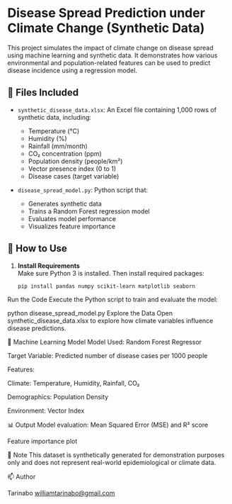 # Disease Spread Prediction under Climate Change (Synthetic Data)

This project simulates the impact of climate change on disease spread using machine learning and synthetic data. It demonstrates how various environmental and population-related features can be used to predict disease incidence using a regression model.

## 📁 Files Included

- `synthetic_disease_data.xlsx`: An Excel file containing 1,000 rows of synthetic data, including:
  - Temperature (°C)
  - Humidity (%)
  - Rainfall (mm/month)
  - CO₂ concentration (ppm)
  - Population density (people/km²)
  - Vector presence index (0 to 1)
  - Disease cases (target variable)

- `disease_spread_model.py`: Python script that:
  - Generates synthetic data
  - Trains a Random Forest regression model
  - Evaluates model performance
  - Visualizes feature importance

## 🚀 How to Use

1. **Install Requirements**  
   Make sure Python 3 is installed. Then install required packages:
   ```bash
   pip install pandas numpy scikit-learn matplotlib seaborn
Run the Code
Execute the Python script to train and evaluate the model:




python disease_spread_model.py
Explore the Data
Open synthetic_disease_data.xlsx to explore how climate variables influence disease predictions.

🧠 Machine Learning Model
Model Used: Random Forest Regressor

Target Variable: Predicted number of disease cases per 1000 people

Features:

Climate: Temperature, Humidity, Rainfall, CO₂

Demographics: Population Density

Environment: Vector Index

📊 Output
Model evaluation: Mean Squared Error (MSE) and R² score

Feature importance plot

📌 Note
This dataset is synthetically generated for demonstration purposes only and does not represent real-world epidemiological or climate data.

📫 Author 

Tarinabo williamtarinabo@gmail.com
